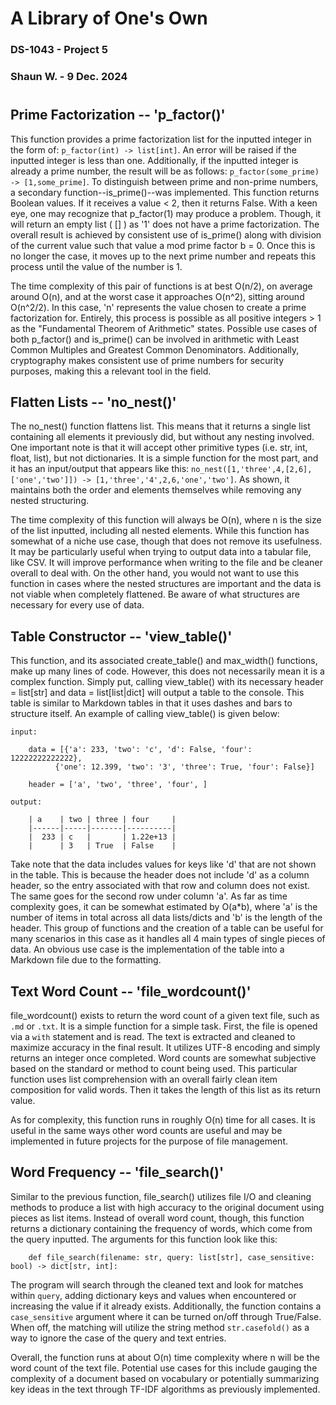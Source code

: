 
# A Library of One's Own

### DS-1043 - Project 5

### Shaun W. - 9 Dec. 2024

#

## Prime Factorization -- 'p_factor()'

This function provides a prime factorization list for the inputted integer in the form of: `p_factor(int) -> list[int]`. An error will be raised if the inputted integer is less than one. Additionally, if the inputted integer is already a prime number, the result will be as follows: `p_factor(some_prime) -> [1,some_prime]`. To distinguish between prime and non-prime numbers, a secondary function--is_prime()--was implemented. This function returns Boolean values. If it receives a value < 2, then it returns False. With a keen eye, one may recognize that p_factor(1) may produce a problem. Though, it will return an empty list ( [] ) as '1' does not have a prime factorization. The overall result is achieved by consistent use of is_prime() along with division of the current value such that value a mod prime factor b = 0. Once this is no longer the case, it moves up to the next prime number and repeats this process until the value of the number is 1.

The time complexity of this pair of functions is at best O(n/2), on average around O(n), and at the worst case it approaches O(n^2), sitting around O(n^2/2). In this case, 'n' represents the value chosen to create a prime factorization for. Entirely, this process is possible as all positive integers > 1 as the "Fundamental Theorem of Arithmetic" states. Possible use cases of both p_factor() and is_prime() can be involved in arithmetic with Least Common Multiples and Greatest Common Denominators. Additionally, cryptography makes consistent use of prime numbers for security purposes, making this a relevant tool in the field.

## Flatten Lists -- 'no_nest()'

The no_nest() function flattens list. This means that it returns a single list containing all elements it previously did, but without any nesting involved. One important note is that it will accept other primitive types (i.e. str, int, float, list), but not dictionaries. It is a simple function for the most part, and it has an input/output that appears like this: `no_nest([1,'three',4,[2,6],['one','two']]) -> [1,'three','4',2,6,'one','two']`. As shown, it maintains both the order and elements themselves while removing any nested structuring. 

The time complexity of this function will always be O(n), where n is the size of the list inputted, including all nested elements. While this function has somewhat of a niche use case, though that does not remove its usefulness. It may be particularly useful when trying to output data into a tabular file, like CSV. It will improve performance when writing to the file and be cleaner overall to deal with. On the other hand, you would not want to use this function in cases where the nested structures are important and the data is not viable when completely flattened. Be aware of what structures are necessary for every use of data.

## Table Constructor -- 'view_table()'

This function, and its associated create_table() and max_width() functions, make up many lines of code. However, this does not necessarily mean it is a complex function. Simply put, calling view_table() with its necessary header = list[str] and data = list[list|dict] will output a table to the console. This table is similar to Markdown tables in that it uses dashes and bars to structure itself. An example of calling view_table() is given below:


	input:
		
		data = [{'a': 233, 'two': 'c', 'd': False, 'four': 12222222222222},
              {'one': 12.399, 'two': '3', 'three': True, 'four': False}]
              
    	header = ['a', 'two', 'three', 'four', ]
    
    output:
    
    	| a    | two | three | four     |
		|------|-----|-------|----------|
		|  233 | c   |       | 1.22e+13 |
		|      | 3   | True  | False    |


Take note that the data includes values for keys like 'd' that are not shown in the table. This is because the header does not include 'd' as a column header, so the entry associated with that row and column does not exist. The same goes for the second row under column 'a'. As far as time complexity goes, it can be somewhat estimated by O(a*b), where 'a' is the number of items in total across all data lists/dicts and 'b' is the length of the header. This group of functions and the creation of a table can be useful for many scenarios in this case as it handles all 4 main types of single pieces of data. An obvious use case is the implementation of the table into a Markdown file due to the formatting.

## Text Word Count -- 'file_wordcount()'

file_wordcount() exists to return the word count of a given text file, such as `.md` or `.txt`. It is a simple function for a simple task. First, the file is opened via a 
`with` statement and is read. The text is extracted and cleaned to maximize accuracy in the final result. It utilizes UTF-8 encoding and simply returns an integer once completed. Word counts are somewhat subjective based on the standard or method to count being used. This particular function uses list comprehension with an overall fairly clean item composition for valid words. Then it takes the length of this list as its return value. 

As for complexity, this function runs in roughly O(n) time for all cases. It is useful in the same ways other word counts are useful and may be implemented in future projects for the purpose of file management. 

## Word Frequency -- 'file_search()'

Similar to the previous function, file_search() utilizes file I/O and cleaning methods to produce a list with high accuracy to the original document using pieces as list items. Instead of overall word count, though, this function returns a dictionary containing the frequency of words, which come from the query inputted. The arguments for this function look like this: 

 		def file_search(filename: str, query: list[str], case_sensitive: bool) -> dict[str, int]:

The program will search through the cleaned text and look for matches within `query`, adding dictionary keys and values when encountered or increasing the value if it already exists. Additionally, the function contains a `case_sensitive` argument where it can be turned on/off through True/False. When off, the matching will utilize the string method `str.casefold()` as a way to ignore the case of the query and text entries. 

Overall, the function runs at about O(n) time complexity where n will be the word count of the text file. Potential use cases for this include gauging the complexity of a document based on vocabulary or potentially summarizing key ideas in the text through TF-IDF algorithms as previously implemented.